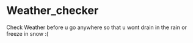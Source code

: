 # Weather_checker
Check Weather before u go anywhere so that u wont drain in the rain or freeze in snow :(
